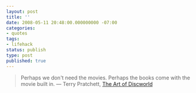 ```yaml
---
layout: post
title: ''
date: 2008-05-11 20:48:00.000000000 -07:00
categories:
- quotes
tags:
- lifehack
status: publish
type: post
published: true
---
```

> Perhaps we don't need the movies. Perhaps the books come with the movie built in.
&mdash; Terry Pratchett, <a href="http://www.amazon.com/gp/product/006121194X?ie=UTF8&tag=michflee-20&linkCode=as2&camp=1789&creative=9325&creativeASIN=006121194X">The Art of Discworld</a><img src="/assets/ir?t=michflee-20&amp;l=as2&amp;o=1&amp;a=006121194X" width="1" height="1" border="0" alt="" style="border:none !important; margin:0px !important;" />

